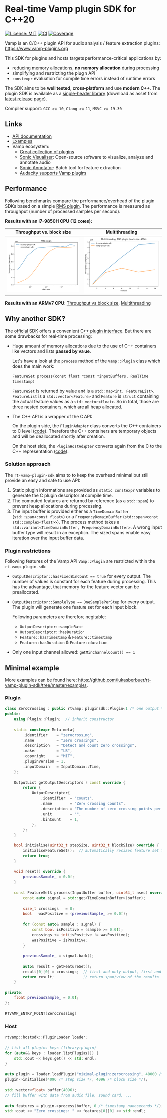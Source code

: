 # Real-time Vamp plugin SDK for C++20

[![License: MIT](https://img.shields.io/badge/License-MIT-yellow.svg)](https://opensource.org/licenses/MIT)
[![CI](https://github.com/lukasberbuer/rt-vamp-plugin-sdk/actions/workflows/ci.yml/badge.svg)](https://github.com/lukasberbuer/rt-vamp-plugin-sdk/actions/workflows/ci.yml)
[![Coverage](https://coveralls.io/repos/github/lukasberbuer/rt-vamp-plugin-sdk/badge.svg)](https://coveralls.io/github/lukasberbuer/rt-vamp-plugin-sdk)

Vamp is an C/C++ plugin API for audio analysis / feature extraction plugins: https://www.vamp-plugins.org

This SDK for plugins and hosts targets performance-critical applications by:

- reducing memory allocations, **no memory allocation** during processing
- simplifying and restricting the plugin API
- `constexpr` evaluation for compile time errors instead of runtime errors

The SDK aims to be **well tested**, **cross-platform** and use **modern C++**.
The plugin SDK is available as a [single-header library](https://github.com/lukasberbuer/rt-vamp-plugin-sdk/releases/latest/download/pluginsdk.hpp) (download as asset from [latest release](https://github.com/lukasberbuer/rt-vamp-plugin-sdk/releases/latest) page).

Compiler support: `GCC >= 10`, `Clang >= 11`, `MSVC >= 19.30`

## Links

- [API documentation](https://lukasberbuer.github.io/rt-vamp-plugin-sdk)
- [Examples](https://github.com/lukasberbuer/rt-vamp-plugin-sdk/tree/master/examples)
- Vamp ecosystem:
    - [Great collection of plugins](https://www.vamp-plugins.org/download.html)
    - [Sonic Visualiser](https://www.sonicvisualiser.org/): Open-source software to visualize, analyze and annotate audio
    - [Sonic Annotator](https://vamp-plugins.org/sonic-annotator/): Batch tool for feature extraction
    - [Audacity supports Vamp plugins](https://wiki.audacityteam.org/wiki/Vamp_Plug-ins)

## Performance

Following benchmarks compare the performance/overhead of the plugin SDKs based on a simple [RMS plugin](https://github.com/lukasberbuer/rt-vamp-plugin-sdk/tree/master/benchmarks/sdks/RMS.hpp).
The performance is measured as throughput (number of processed samples per second).

**Results with an i7-9850H CPU (12 cores):**

| Throughput vs. block size                          | Multithreading                                                    |
| -------------------------------------------------- | ----------------------------------------------------------------- |
| ![](benchmarks/sdks/results/benchmark_sdks_i7.png) | ![](benchmarks/sdks/results/benchmark_sdks_i7_multithreading.png) |

**Results with an ARMv7 CPU**:
[Throughput vs block size](https://github.com/lukasberbuer/rt-vamp-plugin-sdk/tree/master/benchmarks/sdks/results/benchmark_sdks_armv7.png),
[Multithreading](https://github.com/lukasberbuer/rt-vamp-plugin-sdk/tree/master/benchmarks/sdks/results/benchmark_sdks_armv7_multithreading.png)

## Why another SDK?

The [official SDK](https://github.com/c4dm/vamp-plugin-sdk) offers a convenient [C++ plugin interface](https://code.soundsoftware.ac.uk/projects/vamp-plugin-sdk/embedded/classVamp_1_1Plugin.html).
But there are some drawbacks for real-time processing:

- Huge amount of memory allocations due to the use of C++ containers like vectors and lists **passed by value**.

  Let's have a look at the `process` method of the `Vamp::Plugin` class which does the main work:

  `FeatureSet process(const float *const *inputBuffers, RealTime timestamp)`

  `FeatureSet` is returned by value and is a `std::map<int, FeatureList>`.
  `FeatureList` is a `std::vector<Feature>` and `Feature` is `struct` containing the actual feature values as a `std::vector<float>`.
  So in total, those are three nested containers, which are all heap allocated.

- The C++ API is a wrapper of the C API:

  On the plugin side, the `PluginAdapter` class converts the C++ containers to C level ([code](https://github.com/c4dm/vamp-plugin-sdk/blob/master/src/vamp-sdk/PluginAdapter.cpp#L828-L921)).
Therefore the C++ containers are temporary objects and will be deallocated shortly after creation.

  On the host side, the `PluginHostAdapter` converts again from the C to the C++ representation ([code](https://github.com/c4dm/vamp-plugin-sdk/blob/master/src/vamp-hostsdk/PluginHostAdapter.cpp#L413-L464)).

### Solution approach

The `rt-vamp-plugin-sdk` aims to to keep the overhead minimal but still provide an easy and safe to use API:

1. Static plugin informations are provided as `static constexpr` variables to generate the C plugin descriptor at compile time.
2. The computed features are returned by reference (as a `std::span`) to prevent heap allocations during processing.
3. The input buffer is provided either as a `TimeDomainBuffer` (`std::span<const float>`) or a `FrequencyDomainBuffer` (`std::span<const std::complex<float>>`).
   The process method takes a `std::variant<TimeDomainBuffer, FrequencyDomainBuffer>`. A wrong input buffer type will result in an exception. The sized spans enable easy iteration over the input buffer data.

### Plugin restrictions

Following features of the Vamp API `Vamp::Plugin` are restricted within the `rt-vamp-plugin-sdk`:

- `OutputDescriptor::hasFixedBinCount == true` for every output.
  The number of values is constant for each feature during processing.
  This has the advantage, that memory for the feature vector can be preallocated.

- `OutputDescriptor::SampleType == OneSamplePerStep` for every output.
  The plugin will generate one feature set for each input block.
  
  Following parameters are therefore negitable:
  - `OutputDescriptor::sampleRate`
  - `OutputDescriptor::hasDuration`
  - `Feature::hasTimestamp` & `Feature::timestamp`
  - `Feature::hasDuration` & `Feature::duration`

- Only one input channel allowed: `getMinChannelCount() == 1`

## Minimal example

More examples can be found here: https://github.com/lukasberbuer/rt-vamp-plugin-sdk/tree/master/examples.

### Plugin

```cpp
class ZeroCrossing : public rtvamp::pluginsdk::Plugin<1 /* one output */> {
public:
    using Plugin::Plugin;  // inherit constructor

    static constexpr Meta meta{
        .identifier    = "zerocrossing",
        .name          = "Zero crossings",
        .description   = "Detect and count zero crossings",
        .maker         = "LB",
        .copyright     = "MIT",
        .pluginVersion = 1,
        .inputDomain   = InputDomain::Time,
    };

    OutputList getOutputDescriptors() const override {
        return {
            OutputDescriptor{
                .identifier  = "counts",
                .name        = "Zero crossing counts",
                .description = "The number of zero crossing points per processing block",
                .unit        = "",
                .binCount    = 1,
            },
        };
    }

    bool initialise(uint32_t stepSize, uint32_t blockSize) override {
        initialiseFeatureSet();  // automatically resizes feature set to number of outputs and bins
        return true;
    }

    void reset() override {
        previousSample_ = 0.0f;
    }

    const FeatureSet& process(InputBuffer buffer, uint64_t nsec) override {
        const auto signal = std::get<TimeDomainBuffer>(buffer);

        size_t crossings   = 0;
        bool   wasPositive = (previousSample_ >= 0.0f);

        for (const auto& sample : signal) {
            const bool isPositive = (sample >= 0.0f);
            crossings += int(isPositive != wasPositive);
            wasPositive = isPositive;
        }

        previousSample_ = signal.back();

        auto& result = getFeatureSet();
        result[0][0] = crossings;  // first and only output, first and only bin
        return result;             // return span/view of the results
    }

private:
    float previousSample_ = 0.0f;
};

RTVAMP_ENTRY_POINT(ZeroCrossing)
```

### Host

```cpp
rtvamp::hostsdk::PluginLoader loader;

// list all plugins keys (library:plugin)
for (auto&& keys : loader.listPlugins()) {
    std::cout << keys.get() << std::endl;
}

auto plugin = loader.loadPlugin("minimal-plugin:zerocrossing", 48000 /* samplerate */);
plugin->initialise(4096 /* step size */, 4096 /* block size */);

std::vector<float> buffer(4096);
// fill buffer with data from audio file, sound card, ...

auto features = plugin->process(buffer, 0 /* timestamp nanoseconds */);
std::cout << "Zero crossings: " << features[0][0] << std::endl;
```
